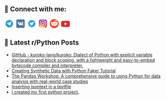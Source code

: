 ## 🔎 Connect with me:
[<img src="https://github.com/bullbesh/bullbesh/blob/main/images/Telegram.png" width="32" height="32" />](https://t.me/bullbesh)
[<img src="https://github.com/bullbesh/bullbesh/blob/main/images/VK.png" width="32" height="32" />](https://vk.com/bullbesh)
[<img src="https://github.com/bullbesh/bullbesh/blob/main/images/Twitter.png" width="32" height="32" />](https://twitter.com/bullbesh1)
[<img src="https://github.com/bullbesh/bullbesh/blob/main/images/Instagram.png" width="32" height="32" />](https://www.instagram.com/bullbesh)
[<img src="https://github.com/bullbesh/bullbesh/blob/main/images/Reddit.png" width="32" height="32" />](https://www.reddit.com/user/bullbesh)
[<img src="https://github.com/bullbesh/bullbesh/blob/main/images/YouTube.png" width="32" height="32" />](https://www.youtube.com/channel/UCtfjRs6uzgq5mfm8S06WTcg)

## 📕 Latest r/Python Posts
<!-- BLOG-POST-LIST:START -->
- [GitHub - kuroko-lang/kuroko: Dialect of Python with explicit variable declaration and block scoping, with a lightweight and easy-to-embed bytecode compiler and interpreter.](https://www.reddit.com/r/Python/comments/wn8z61/github_kurokolangkuroko_dialect_of_python_with/)
- [Creating Synthetic Data with Python Faker Tutorial](https://www.reddit.com/r/Python/comments/wn8mb9/creating_synthetic_data_with_python_faker_tutorial/)
- [The Pandas Workshop: A comprehensive guide to using Python for data analysis with real-world case studies](https://www.reddit.com/r/Python/comments/wn7ric/the_pandas_workshop_a_comprehensive_guide_to/)
- [Inserting jsontext in a textfile](https://www.reddit.com/r/Python/comments/wn77rj/inserting_jsontext_in_a_textfile/)
- [I created my first python project.](https://www.reddit.com/r/Python/comments/wn671h/i_created_my_first_python_project/)
<!-- BLOG-POST-LIST:END -->
